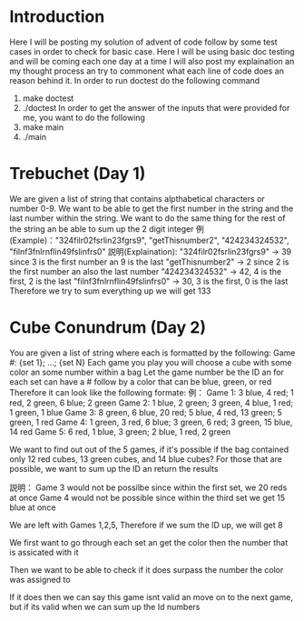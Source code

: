 # Introduction
Here I will be posting my solution of advent of code follow by some test cases in order to check for basic case.
Here I will be using basic doc testing and will be coming each one day at a time
I will also post my explaination an my thought process an try to commonent what each line of code does an reason behind it. 
In order to run doctest do the following command 
1. make doctest
2. ./doctest
In order to get the answer of the inputs that were provided for me, you want to do the following
1. make main
2. ./main

# Trebuchet (Day 1)
We are given a list of string that contains alpthabetical characters or number 0-9. We want to be able to get the first number in the string and the last number within the string. We want to do the same thing for the rest of the string an be able to sum up the 2 digit integer
例(Example)："324filr02fsrlin23fgrs9", "getThisnumber2", "424234324532", "filnf3fnlrnflin49fslinfrs0"
説明(Explaination):
"324filr02fsrlin23fgrs9" -> 39 since 3 is the first number an 9 is the last
"getThisnumber2" -> 2 since 2 is the first number an also the last number
"424234324532" -> 42, 4 is the first, 2 is the last
"filnf3fnlrnflin49fslinfrs0" -> 30, 3 is the first, 0 is the last
Therefore we try to sum everything up we will get 133

# Cube Conundrum (Day 2)
You are given a list of string where each is formatted by the following:
Game #: {set 1}; ...; {set N} 
Each game you play you will choose a cube with some color an some number within a bag
Let the game number be the ID an for each set can have a # follow by a color that can be blue, green, or red
Therefore it can look like the following formate:
例：
Game 1: 3 blue, 4 red; 1 red, 2 green, 6 blue; 2 green
Game 2: 1 blue, 2 green; 3 green, 4 blue, 1 red; 1 green, 1 blue
Game 3: 8 green, 6 blue, 20 red; 5 blue, 4 red, 13 green; 5 green, 1 red
Game 4: 1 green, 3 red, 6 blue; 3 green, 6 red; 3 green, 15 blue, 14 red
Game 5: 6 red, 1 blue, 3 green; 2 blue, 1 red, 2 green

We want to find out out of the 5 games, if it's possible if the bag contained only 12 red cubes, 13 green cubes, and 14 blue cubes?
For those that are possible, we want to sum up the ID an return the results

説明：
Game 3 would not be possilbe since within the first set, we 20 reds at once
Game 4 would not be possible since within the third set we get 15 blue at once

We are left with Games 1,2,5, Therefore if we sum the ID up, we will get 8

We first want to go through each set an get the color then the number that is assicated with it

Then we want to be able to check if it does surpass the number the color was assigned to

If it does then we can say this game isnt valid an move on to the next game, but if its valid when we can sum up the Id numbers